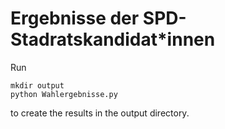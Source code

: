 # Ergebnisse der SPD-Stadratskandidat*innen

Run

```
mkdir output
python Wahlergebnisse.py
```

to create the results in the output directory.

